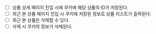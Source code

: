 - [ ] 상품 상세 페이지 진입 시에 쿠키에 해당 상품의 ID가 저장된다.
- [ ] 최근 본 상품 페이지 진입 시 쿠키에 저장된 정보로 상품 리스트가 출력된다.
- [ ] 최근 본 상품은 삭제할 수 있다.
- [ ] 삭제 시 쿠키의 정보가 삭제된다.